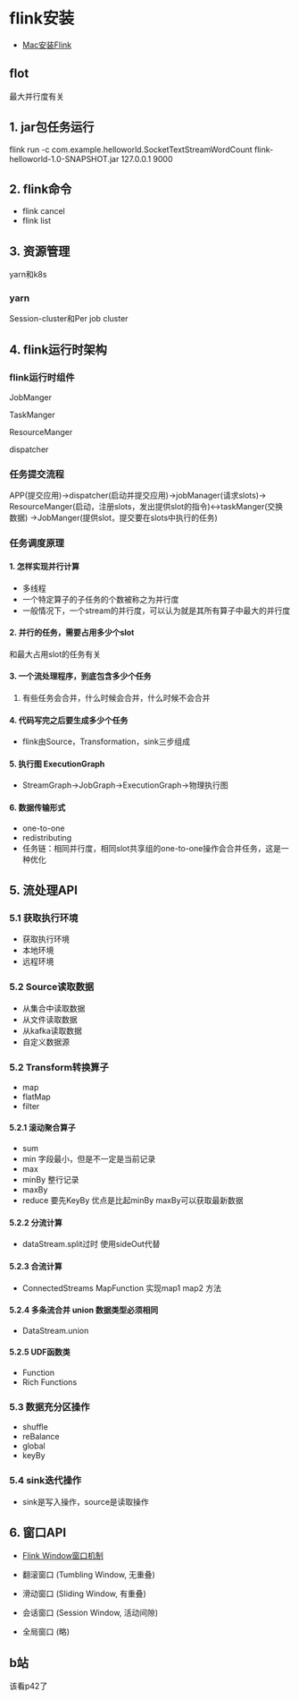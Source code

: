 # flink安装

* [Mac安装Flink](https://blog.csdn.net/vbirdbest/article/details/104256807)

## flot

最大并行度有关

## 1. jar包任务运行

flink run -c com.example.helloworld.SocketTextStreamWordCount
flink-helloworld-1.0-SNAPSHOT.jar
127.0.0.1 9000

## 2. flink命令

* flink cancel
* flink list

## 3. 资源管理

yarn和k8s

### yarn

Session-cluster和Per job cluster

## 4. flink运行时架构

### flink运行时组件

JobManger

TaskManger

ResourceManger

dispatcher

### 任务提交流程

APP(提交应用)->dispatcher(启动并提交应用)->jobManager(请求slots)->
ResourceManger(启动，注册slots，发出提供slot的指令)<->taskManger(交换数据)
->JobManger(提供slot，提交要在slots中执行的任务)

### 任务调度原理

#### 1. 怎样实现并行计算

* 多线程
* 一个特定算子的子任务的个数被称之为并行度
* 一般情况下，一个stream的并行度，可以认为就是其所有算子中最大的并行度

#### 2. 并行的任务，需要占用多少个slot

和最大占用slot的任务有关

#### 3. 一个流处理程序，到底包含多少个任务

1. 有些任务会合并，什么时候会合并，什么时候不会合并

#### 4. 代码写完之后要生成多少个任务

* flink由Source，Transformation，sink三步组成

#### 5. 执行图 ExecutionGraph

* StreamGraph->JobGraph->ExecutionGraph->物理执行图

#### 6. 数据传输形式

* one-to-one
* redistributing
* 任务链：相同并行度，相同slot共享组的one-to-one操作会合并任务，这是一种优化

## 5. 流处理API

### 5.1 获取执行环境

* 获取执行环境
* 本地环境
* 远程环境

### 5.2 Source读取数据

* 从集合中读取数据
* 从文件读取数据
* 从kafka读取数据
* 自定义数据源

### 5.2 Transform转换算子

* map
* flatMap
* filter

#### 5.2.1 滚动聚合算子

* sum
* min   字段最小，但是不一定是当前记录
* max
* minBy 整行记录
* maxBy
* reduce 要先KeyBy 优点是比起minBy maxBy可以获取最新数据

#### 5.2.2 分流计算

* dataStream.split过时 使用sideOut代替

#### 5.2.3 合流计算

* ConnectedStreams MapFunction 实现map1 map2 方法

#### 5.2.4 多条流合并 union 数据类型必须相同

* DataStream.union

#### 5.2.5 UDF函数类

* Function
* Rich Functions

### 5.3 数据充分区操作

* shuffle
* reBalance
* global
* keyBy

### 5.4 sink迭代操作

* sink是写入操作，source是读取操作

## 6. 窗口API

* [Flink Window窗口机制](https://www.cnblogs.com/ronnieyuan/p/11847568.html)

* 翻滚窗口 (Tumbling Window, 无重叠)
* 滑动窗口 (Sliding Window, 有重叠)
* 会话窗口 (Session Window, 活动间隙)
* 全局窗口 (略)

## b站

该看p42了